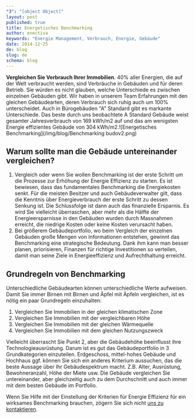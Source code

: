 ```yaml
---
"3": "[object Object]"
layout: post
published: true
title: Energetisches Benchmarking
author: enectiva
keywords: "Energie Management, Verbrauch, Energie, Gebäude"
date: 2014-12-25
de: blog
slug: de
schema: blog
---
```


**Vergleichen Sie Verbrauch Ihrer Immobilien**. 40% aller Energien, die auf der Welt verbraucht werden, sind Verbräuche in Gebäuden und für deren Betrieb. Sie würden es nicht glauben, welche Unterschiede es zwischen einzelnen Gebäuden gibt. Wir haben in unserem Team Erfahrungen mit den gleichen Gebäudearten, deren Verbrauch sich ruhig auch um 100% unterscheidet. Auch in Bürogebäuden "A" Standard gibt es markante Unterschiede. Das beste durch uns beobachtete A Standard Gebäude weist gesamter Jahresverbrauch von 169 kWh/m2 auf und das am wenigsten Energie effizientes Gebäude von 304 kWh/m2.![Energetisches Benchmarking](/img/blog/Benchmarking budov2.png)

## Warum sollte man die Gebäude untereinander vergleichen? 

1. Vergleich oder wenn Sie wollen Benchmarking ist der erste Schritt um die Prozesse zur Erhöhung der Energie Effizienz zu starten. Es ist bewiesen, dass das fundamentales Benchmarking die Energiekosten senkt. Für die meisten Besitzer und auch Gebäudeverwalter gilt, dass die Kenntnis über Energieverbrauch der erste Schritt zu dessen Senkung ist. Die Schlussfolge ist dann auch das finanzielle Ersparnis. Es wird Sie vielleicht überraschen, aber mehr als die Hälfte der Energieersparnisse in den Gebäuden wurden durch Massnahmen erreicht, die niedrige Kosten oder keine Kosten verursacht haben.
2. Bei größerem Gebäudeportfolio, wo beim Vergleich der einzelnen Gebäuden große Mengen von Informationen entstehen, gewinnt das Benchmarking eine strategische Bedeutung. Dank ihm kann man besser planen, priorisieren, Finanzen für richtige Investitionen so verteilen, damit man seine Ziele in Energieeffizienz und Aufrechthaltung erreicht.

## Grundregeln von Benchmarking
Unterschiedliche Gebäudearten können unterschiedliche Werte aufweisen. Damit Sie immer Birnen mit Birnen und Äpfel mit Äpfeln vergleichen, ist es nötig ein paar Grundregeln einzuhalten:

1. Vergleichen Sie Immobilien in der gleichen klimatischen Zone
2. Vergleichen Sie Immobilien mit der vergleichbaren Höhe
3. Vergleichen Sie Immobilien mit der gleichen Wärmequelle
4. Vergleichen Sie Immobilien mit dem gleichen Nutzungszweck

Vielleicht überrascht Sie Punkt 2, aber die Gebäudehöhe beeinflusst ihre Technologieausrüstung. Darum ist es gut das Gebäudeportfolio in 3 Grundkategorien einzuteilen. Erdgeschoss, mittel-hohes Gebäude und Hochhaus ggf. können Sie sich ein anderes Kriterium aussuchen, das die beste Aussage über Ihr Gebäudespektrum macht. Z.B. Alter, Ausrüstung, Bewohneranzahl, Höhe der Miete usw. Die Gebäude vergleichen Sie untereinander, aber gleichzeitig auch zu dem Durchschnitt und auch immer mit dem besten Gebäude im Portfolio.

Wenn Sie Hilfe mit der Einstellung der Kriterien für Energie Effizienz für ein wirksames Benchmarking brauchen, zögern Sie sich nicht [uns zu kontaktieren](http://www.enectiva.cz/de/kontaktujte-nas/ "Kontaktformular").
